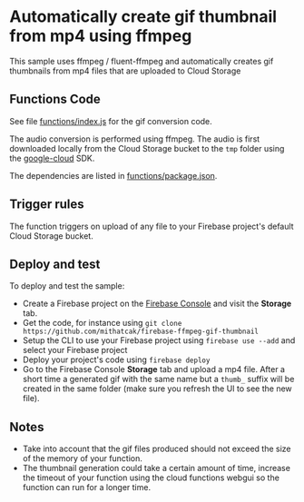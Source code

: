 # Automatically create gif thumbnail from mp4 using ffmpeg

This sample uses ffmpeg / fluent-ffmpeg and automatically creates gif thumbnails from mp4 files that are uploaded to Cloud Storage

## Functions Code

See file [functions/index.js](functions/index.js) for the gif conversion code.

The audio conversion is performed using ffmpeg. The audio is first downloaded locally from the Cloud Storage bucket to the `tmp` folder using the [google-cloud](https://github.com/GoogleCloudPlatform/google-cloud-node) SDK.

The dependencies are listed in [functions/package.json](functions/package.json).

## Trigger rules

The function triggers on upload of any file to your Firebase project's default Cloud Storage bucket.

## Deploy and test

To deploy and test the sample:

- Create a Firebase project on the [Firebase Console](https://console.firebase.google.com) and visit the **Storage** tab.
- Get the code, for instance using `git clone https://github.com/mithatcak/firebase-ffmpeg-gif-thumbnail`
- Setup the CLI to use your Firebase project using `firebase use --add` and select your Firebase project
- Deploy your project's code using `firebase deploy`
- Go to the Firebase Console **Storage** tab and upload a mp4 file. After a short time a generated gif with the same name but a `thumb_` suffix will be created in the same folder (make sure you refresh the UI to see the new file).

## Notes

- Take into account that the gif files produced should not exceed the size of the memory of your function.
- The thumbnail generation could take a certain amount of time, increase the timeout of your function using the cloud functions webgui so the function can run for a longer time.
